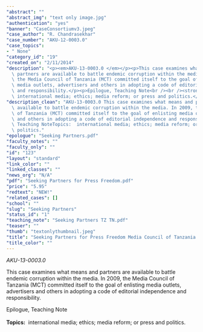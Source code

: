 ```yaml
---
"abstract": ""
"abstract_img": "text only image.jpg"
"authentication": "yes"
"banner": "CaseConsortiumv3.jpeg"
"case_author": "R. Chandrasekhar"
"case_number": "AKU-12-0003.0"
"case_topics":
- " None"
"category_id": "19"
"created_on": "2/11/2014"
"description": "<p><em>AKU-13-0003.0 </em></p><p>This case examines what means and\
  \ partners are available to battle endemic corruption within the media. In 2009,\
  \ the Media Council of Tanzania (MCT) committed itself to the goal of enlisting\
  \ media outlets, advertisers and others in adopting a code of editorial independence\
  \ and responsibility.</p><p>Epilogue, Teaching Note<br /><br /><strong>Topics:</strong>&nbsp;\
  \ international media; ethics; media reform; or press and politics.</p>"
"description_clean": "AKU-13-0003.0 This case examines what means and partners are\
  \ available to battle endemic corruption within the media. In 2009, the Media Council\
  \ of Tanzania (MCT) committed itself to the goal of enlisting media outlets, advertisers\
  \ and others in adopting a code of editorial independence and responsibility.Epilogue,\
  \ Teaching NoteTopics:  international media; ethics; media reform; or press and\
  \ politics."
"epologue": "Seeking Partners.pdf"
"faculty_notes": ""
"faculty_only": ""
"id": "123"
"layout": "standard"
"link_color": ""
"linked_classes": ""
"news_org": "N/A"
"pdf": "Seeking Partners for Press Freedom.pdf"
"price": "5.95"
"redtext": "NEW!"
"related_cases": []
"school": ""
"slug": "Seeking Partners"
"status_id": "1"
"teaching_note": "Seeking Partners TZ TN.pdf"
"teaser": ""
"thumb": "textonlythumbnail.jpeg"
"title": "Seeking Partners for Press Freedom Media Council of Tanzania and DEFIR"
"title_color": ""
---
```

<p><em>AKU-13-0003.0 </em></p><p>This case examines what means and partners are available to battle endemic corruption within the media. In 2009, the Media Council of Tanzania (MCT) committed itself to the goal of enlisting media outlets, advertisers and others in adopting a code of editorial independence and responsibility.</p><p>Epilogue, Teaching Note<br /><br /><strong>Topics:</strong>&nbsp; international media; ethics; media reform; or press and politics.</p>
